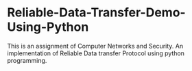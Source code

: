 # Reliable-Data-Transfer-Demo-Using-Python
This is an assignment of Computer Networks and Security. An implementation of Reliable Data transfer Protocol using python programming.
